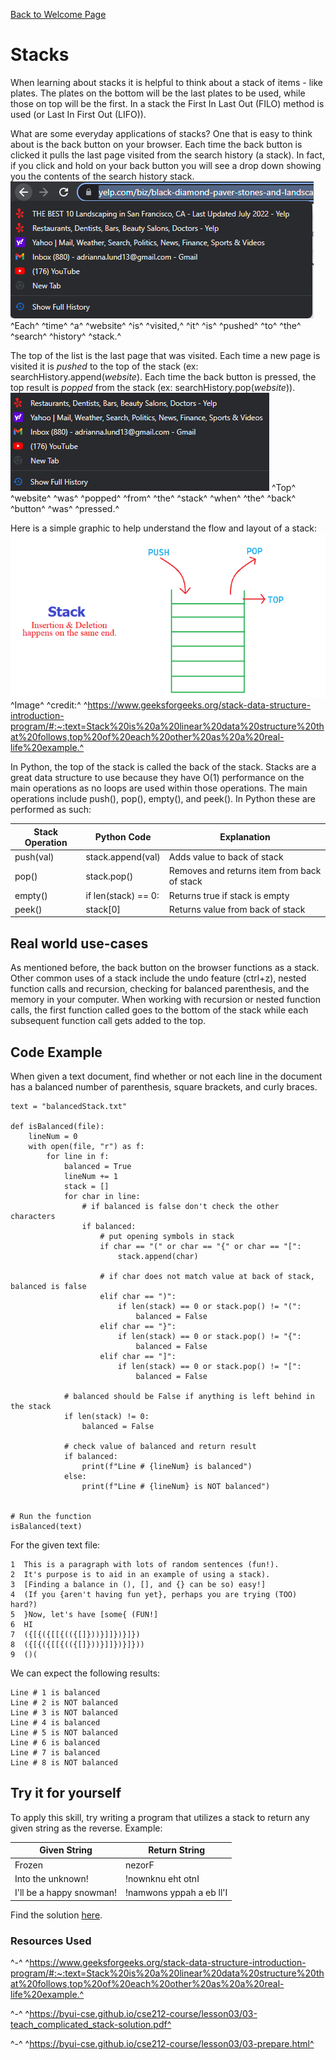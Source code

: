 [Back to Welcome Page](0-welcome.md)

# Stacks

When learning about stacks it is helpful to think about a stack of items - like plates. The plates on the bottom will be the last plates to be used, while those on top will be the first. In a stack the First In Last Out (FILO) method is used (or Last In First Out (LIFO)).

What are some everyday applications of stacks? One that is easy to think about is the back button on your browser. Each time the back button is clicked it pulls the last page visited from the search history (a stack). In fact, if you click and hold on your back button you will see a drop down showing you the contents of the search history stack.
![Search History Stack](./Resources/browser_history.png)
^Each^ ^time^ ^a^ ^website^ ^is^ ^visited,^ ^it^ ^is^ ^pushed^ ^to^ ^the^ ^search^ ^history^ ^stack.^

The top of the list is the last page that was visited. Each time a new page is visited it is _pushed_ to the top of the stack (ex: searchHistory.append(_website_). Each time the back button is pressed, the top result is _popped_ from the stack (ex: searchHistory.pop(_website_)).
![Search History Pop](./Resources/browser_history_pop.png)
^Top^ ^website^ ^was^ ^popped^ ^from^ ^the^ ^stack^ ^when^ ^the^ ^back^ ^button^ ^was^ ^pressed.^

Here is a simple graphic to help understand the flow and layout of a stack: ![Stack Info Graphic](./Resources/stack.png)
^Image^ ^credit:^ ^https://www.geeksforgeeks.org/stack-data-structure-introduction-program/#:~:text=Stack%20is%20a%20linear%20data%20structure%20that%20follows,top%20of%20each%20other%20as%20a%20real-life%20example.^

In Python, the top of the stack is called the back of the stack. Stacks are a great data structure to use because they have O(1) performance on the main operations as no loops are used within those operations. The main operations include push(), pop(), empty(), and peek(). In Python these are performed as such:

| Stack Operation | Python Code         | Explanation                                 |
| --------------- | ------------------- | ------------------------------------------- |
| push(val)       | stack.append(val)   | Adds value to back of stack                 |
| pop()           | stack.pop()         | Removes and returns item from back of stack |
| empty()         | if len(stack) == 0: | Returns true if stack is empty              |
| peek()          | stack[0]            | Returns value from back of stack            |

## Real world use-cases

As mentioned before, the back button on the browser functions as a stack. Other common uses of a stack include the undo feature (ctrl+z), nested function calls and recursion, checking for balanced parenthesis, and the memory in your computer. When working with recursion or nested function calls, the first function called goes to the bottom of the stack while each subsequent function call gets added to the top.

## Code Example

When given a text document, find whether or not each line in the document has a balanced number of parenthesis, square brackets, and curly braces.

```
text = "balancedStack.txt"

def isBalanced(file):
    lineNum = 0
    with open(file, "r") as f:
        for line in f:
            balanced = True
            lineNum += 1
            stack = []
            for char in line:
                # if balanced is false don't check the other characters
                if balanced:
                    # put opening symbols in stack
                    if char == "(" or char == "{" or char == "[":
                        stack.append(char)

                    # if char does not match value at back of stack, balanced is false
                    elif char == ")":
                        if len(stack) == 0 or stack.pop() != "(":
                            balanced = False
                    elif char == "}":
                        if len(stack) == 0 or stack.pop() != "{":
                            balanced = False
                    elif char == "]":
                        if len(stack) == 0 or stack.pop() != "[":
                            balanced = False

            # balanced should be False if anything is left behind in the stack
            if len(stack) != 0:
                balanced = False

            # check value of balanced and return result
            if balanced:
                print(f"Line # {lineNum} is balanced")
            else:
                print(f"Line # {lineNum} is NOT balanced")


# Run the function
isBalanced(text)
```

For the given text file:

```
1  This is a paragraph with lots of random sentences (fun!).
2  It's purpose is to aid in an example of using a stack).
3  [Finding a balance in (), [], and {} can be so) easy!]
4  (If you {aren't having fun yet}, perhaps you are trying (TOO) hard?)
5  }Now, let's have [some{ (FUN!]
6  HI
7  ({[{({[[{(({[]}))}]]})}]})
8  ({[{({[[{(({[]}))}]]})}]}))
9  ()(

```

We can expect the following results:

```
Line # 1 is balanced
Line # 2 is NOT balanced
Line # 3 is NOT balanced
Line # 4 is balanced
Line # 5 is NOT balanced
Line # 6 is balanced
Line # 7 is balanced
Line # 8 is NOT balanced
```

## Try it for yourself

To apply this skill, try writing a program that utilizes a stack to return any given string as the reverse. Example:

| Given String             | Return String            |
| ------------------------ | ------------------------ |
| Frozen                   | nezorF                   |
| Into the unknown!        | !nownknu eht otnI        |
| I'll be a happy snowman! | !namwons yppah a eb ll'I |

Find the solution [here](https://github.com/aalund2013/DataStructuresTutorial/blob/main/stringReverse.py).

### Resources Used

^-^ ^https://www.geeksforgeeks.org/stack-data-structure-introduction-program/#:~:text=Stack%20is%20a%20linear%20data%20structure%20that%20follows,top%20of%20each%20other%20as%20a%20real-life%20example.^

^-^ ^https://byui-cse.github.io/cse212-course/lesson03/03-teach_complicated_stack-solution.pdf^

^-^ ^https://byui-cse.github.io/cse212-course/lesson03/03-prepare.html^
